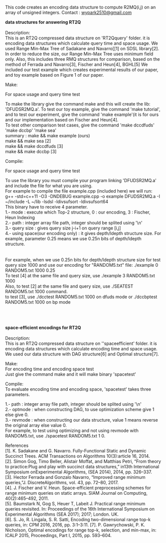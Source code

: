 This code creates an encoding data structure to compute R2MQ(i,j) on an array of unsigned integers.
Contact : wypark2510@gmail.com

**data structures for answering RT2Q**
<br/>
<br/>
Description:<br/>
This is an RT2Q compressed data structure on 'RT2Qquery' folder. it is encoding data structures which calculate query time and space usage. We used Range Min-Max Tree of Sadakane and Navarro[[1] on SDSL library[2]. In order to reduce the size, our Range Min-Max Tree uses minimum field only. Also, this includes three RMQ structures for comparison, based on the method of Ferrada and Navarro[3], Fischer and Heun[4], BGHL[5]
We included our test example which creates experimental results of our paper, and toy example based on Figure 1 of our paper.

Make:<br/>

For space usage and query time test<br/>

To make the library give the command make and this will create the lib: 'DFUDSR2MQ.a'. To test our toy example, give the command 'make tutorial', and to test our experiment, give the command 'make example'(it is for ours and our implementation based on Fischer and Heun[4].<br/>
To test other comparison test cases, give the command 'make dccdfuds' 'make dccbp' 'make sea'<br/>
summary : make && make example (ours)<br/>
make && make sea [2]<br/>
make && make dccdfuds [3]<br/>
make && make dccbp [3]<br/>

Compile:<br/>

For space usage and query time test<br/>

To use the library you must complie your program linking 'DFUDSR2MQ.a' and include the file for what you are using.<br/>
For example to compile the file example.cpp (included here) we will run:<br/>
g++ -std=c++11 -O3 -DNDEBUG example.cpp -o example DFUDSR2MQ.a -I ~/include -L ~/lib -lsdsl -ldivsufsort -ldivsufsort64<br/>
This binary have to receive 4 parameter.<br/>
1.- mode : execute which Top-2 structure, 0 : our encoding, 3 : Fischer, Heun Indexing<br/>
2.- path : integer array file path, integer should be splited using '\n'<br/>
3.- query size : gives query size j-i+1 on query range [i,j]<br/>
4.- using space(our encoding only) : it gives depth/ldepth structure size. For example, parameter 0.25 means we use 0.25n bits of depth/ldepth structure.<br/>
<br/>
<br/>
For example, when we use 0.25n bits for depth/ldepth structure size for test query size 1000 and use our encoding for "RANDOM5.txt" file:
./example 0 RANDOM5.txt 1000 0.25<br/>
To test [4] at the same file and query size, use ./example 3 RANDOM5.txt 1000<br/>
Also, to test [2] at the same file and query size, use  ./SEATEST RANDOM5.txt 1000 command.<br/>
to test [3], use ./dcctest RANDOM5.txt 1000 on dfuds mode or ./dccbptest RANDOM5.txt 1000 on bp mode<br/>
<br/>
<br/>
<br/>

**space-efficient encodings for RT2Q**
<br/>
<br/>
Description:<br/>
This is an RT2Q compressed data structure on ''spaceefficient' folder. it is encoding data structures which calculate encoding time and space usage. We used our data structure with DAG structure[6] and Optimal structure[7].

Make:<br/>
For encoding time and encoding space test<br/>
Just give the command make and it will make binary 'spacetest'<br/>

Compile:<br/>
To evaluate encoding time and encoding space, 'spacetest' takes three parameters.<br/>

1.- path : integer array file path, integer should be splited using '\n'<br/>
2.- optmode : when constructing DAG, to use optimization scheme give 1 else give 0.<br/>
3.- revmode : when constructing our data structure, value 1 means reverse the original array else value 0.<br/>
For example, to test using optimizing and not using revmode with RANDOM5.txt, use ./spacetest RANDOM5.txt 1 0.<br/>



References<br/>
[1]. K. Sadakane and G. Navarro. Fully-Functional Static and Dynamic Succinct Trees. ACM Transactions on Algorithms 10(3):article 16, 2014.<br/>
[2]. Simon Gog, Timo Beller, Alistair Moffat, and Matthias Petri, “From theory to practice:Plug  and  play  with  succinct  data  structures,”   in13th International Symposium onExperimental Algorithms, (SEA 2014), 2014, pp. 326–337.<br/>
[3]. Hector Ferrada and Gonzalo Navarro, “Improved range minimum queries,”J. DiscreteAlgorithms, vol. 43, pp. 72–80, 2017.<br/>
[4]. J. Fischer and V. Heun. Space-efficient preprocessing schemes for range minimum queries on static arrays. SIAM Journal on Computing, 40(2):465–492, 2011.<br/>
[5]. Baumstark N, Gog S, Heuer T, Labeit J. Practical range minimum queries revisited. In: Proceedings of the 16th International Symposium on Experimental Algorithms (SEA 2017); 2017; London. UK.<br/>
[6]. S. Jo, R. Lingala, S. R. Satti, Encoding two-dimensional range top-k queries, in: CPM 2016, 2016, pp. 3:1–3:11.
[7]. P. Gawrychowski, P. K. Nicholson, Optimal encodings for range top-k, selection, and min-max, in: ICALP 2015,
Proceedings, Part I, 2015, pp. 593–604.
